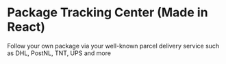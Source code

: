 # Package Tracking Center (Made in React)
Follow your own package via your well-known parcel delivery service such as DHL, PostNL, TNT, UPS and more

